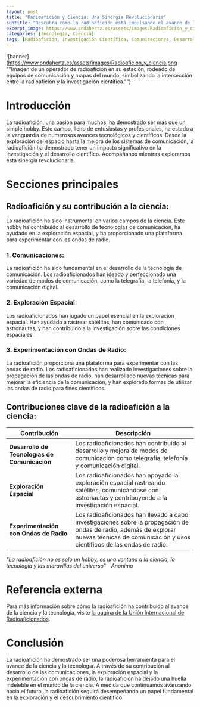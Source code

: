```yaml
---
layout: post
title: "Radioafición y Ciencia: Una Sinergia Revolucionaria"
subtitle: "Descubra cómo la radioafición está impulsando el avance de la investigación y el desarrollo científico."
excerpt_image: https://www.ondahertz.es/assets/images/Radioaficion_y_ciencia.png
categories: [Tecnología, Ciencia]
tags: [Radioafición, Investigación Científica, Comunicaciones, Desarrollo Tecnológico]
---
```


![banner](https://www.ondahertz.es/assets/images/Radioaficion_y_ciencia.png ""Imagen de un operador de radioafición en su estación, rodeado de equipos de comunicación y mapas del mundo, simbolizando la intersección entre la radioafición y la investigación científica."")

# **Introducción**

La radioafición, una pasión para muchos, ha demostrado ser más que un simple hobby. Este campo, lleno de entusiastas y profesionales, ha estado a la vanguardia de numerosos avances tecnológicos y científicos. Desde la exploración del espacio hasta la mejora de los sistemas de comunicación, la radioafición ha demostrado tener un impacto significativo en la investigación y el desarrollo científico. Acompáñanos mientras exploramos esta sinergia revolucionaria.

# **Secciones principales**

## **Radioafición y su contribución a la ciencia:**

La radioafición ha sido instrumental en varios campos de la ciencia. Este hobby ha contribuido al desarrollo de tecnologías de comunicación, ha ayudado en la exploración espacial, y ha proporcionado una plataforma para experimentar con las ondas de radio.

### **1. Comunicaciones:**

La radioafición ha sido fundamental en el desarrollo de la tecnología de comunicación. Los radioaficionados han ideado y perfeccionado una variedad de modos de comunicación, como la telegrafía, la telefonía, y la comunicación digital.

### **2. Exploración Espacial:**

Los radioaficionados han jugado un papel esencial en la exploración espacial. Han ayudado a rastrear satélites, han comunicado con astronautas, y han contribuido a la investigación sobre las condiciones espaciales.

### **3. Experimentación con Ondas de Radio:**

La radioafición proporciona una plataforma para experimentar con las ondas de radio. Los radioaficionados han realizado investigaciones sobre la propagación de las ondas de radio, han desarrollado nuevas técnicas para mejorar la eficiencia de la comunicación, y han explorado formas de utilizar las ondas de radio para fines científicos.

## **Contribuciones clave de la radioafición a la ciencia:**

| Contribución | Descripción |
| ---- | ---- |
| **Desarrollo de Tecnologías de Comunicación** | Los radioaficionados han contribuido al desarrollo y mejora de modos de comunicación como telegrafía, telefonía y comunicación digital. |
| **Exploración Espacial** | Los radioaficionados han apoyado la exploración espacial rastreando satélites, comunicándose con astronautas y contribuyendo a la investigación espacial. |
| **Experimentación con Ondas de Radio** | Los radioaficionados han llevado a cabo investigaciones sobre la propagación de ondas de radio, además de explorar nuevas técnicas de comunicación y usos científicos de las ondas de radio. |

_"La radioafición no es solo un hobby, es una ventana a la ciencia, la tecnología y las maravillas del universo" - Anónimo_

# **Referencia externa**

Para más información sobre cómo la radioafición ha contribuido al avance de la ciencia y la tecnología, visite [la página de la Unión Internacional de Radioaficionados](https://www.iaru.org/).

# **Conclusión**

La radioafición ha demostrado ser una poderosa herramienta para el avance de la ciencia y la tecnología. A través de su contribución al desarrollo de las comunicaciones, la exploración espacial y la experimentación con ondas de radio, la radioafición ha dejado una huella indeleble en el mundo de la ciencia. A medida que continuamos avanzando hacia el futuro, la radioafición seguirá desempeñando un papel fundamental en la exploración y el descubrimiento científico.